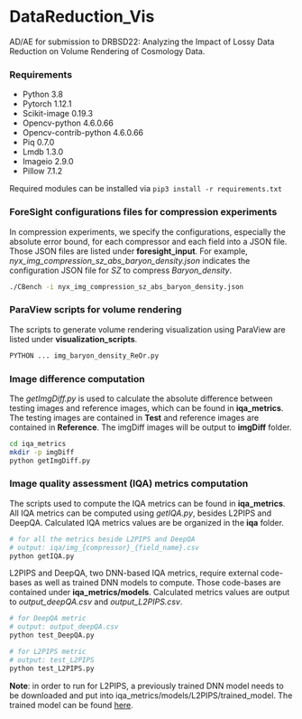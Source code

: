 # DataReduction_Vis

AD/AE for submission to DRBSD22: Analyzing the Impact of Lossy Data Reduction on Volume Rendering of Cosmology Data.

### Requirements 

- Python 3.8
- Pytorch 1.12.1
- Scikit-image 0.19.3
- Opencv-python 4.6.0.66
- Opencv-contrib-python 4.6.0.66
- Piq 0.7.0
- Lmdb 1.3.0
- Imageio 2.9.0
- Pillow 7.1.2

Required modules can be installed via ` pip3 install -r requirements.txt `


### ForeSight configurations files for compression experiments

In compression experiments, we specify the configurations, especially the absolute error bound, for each compressor and each field into a JSON file. Those JSON files are listed under **foresight_input**. For example, *nyx_img_compression_sz_abs_baryon_density.json*  indicates the configuration JSON file for *SZ* to compress *Baryon_density*.

```bash
./CBench -i nyx_img_compression_sz_abs_baryon_density.json
```

### ParaView scripts for volume rendering

The scripts to generate volume rendering visualization using ParaView are listed under **visualization_scripts**.

```bash
PYTHON ... img_baryon_density_ReOr.py
```

### Image difference computation

The *getImgDiff.py* is used to calculate the absolute difference between testing images and reference images, which can be found in **iqa_metrics**. The testing images are contained in **Test** and reference images are contained in **Reference**. The imgDiff images will be output to **imgDiff** folder.

```bash
cd iqa_metrics
mkdir -p imgDiff
python getImgDiff.py
```

### Image quality assessment (IQA) metrics computation

The scripts used to compute the IQA metrics can be found in **iqa_metrics**. All IQA metrics can be computed using *getIQA.py*, besides L2PIPS and DeepQA. Calculated IQA metrics values are be organized in the **iqa** folder.

```bash
# for all the metrics beside L2PIPS and DeepQA
# output: iqa/img_{compressor}_{field_name}.csv
python getIQA.py 
```

L2PIPS and DeepQA, two DNN-based IQA metrics, require external code-bases as well as trained DNN models to compute. Those code-bases are contained under **iqa_metrics/models**. Calculated metrics values are output to *output_deepQA.csv* and *output_L2PIPS.csv*.

```bash
# for DeepQA metric
# output: output_deepQA.csv
python test_DeepQA.py 

# for L2PIPS metric
# output: test_L2PIPS
python test_L2PIPS.py 
```

**Note**: in order to run for L2PIPS, a previously trained DNN model needs to be downloaded and put into iqa_metrics/models/L2PIPS/trained_model. The trained model can be found [here](https://drive.google.com/drive/folders/1ClTLIOJrrXX5i_h-EZU9LkXEh5TDAAuc?usp=sharing).
